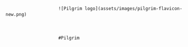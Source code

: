                         ![Pilgrim logo](assets/images/pilgrim-flavicon-new.png)
                        
                        
                        
                        #Pilgrim
